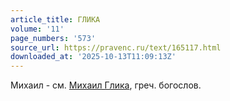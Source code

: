 ```yaml
---
article_title: ГЛИКА
volume: '11'
page_numbers: '573'
source_url: https://pravenc.ru/text/165117.html
downloaded_at: '2025-10-13T11:09:13Z'
---
```


Михаил - см. [Михаил Глика](<https://pravenc.ru/text/Михаил Глика.html>), греч. богослов.
